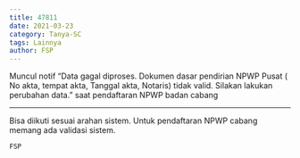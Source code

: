 ```yaml
---
title: 47811
date: 2021-03-23
category: Tanya-SC
tags: Lainnya
author: FSP
---
```


Muncul notif “Data gagal diproses. Dokumen dasar pendirian NPWP Pusat ( No akta, tempat akta, Tanggal akta, Notaris) tidak valid. Silakan lakukan perubahan data.” saat pendaftaran NPWP badan cabang

---

Bisa diikuti sesuai arahan sistem. Untuk pendaftaran NPWP cabang memang ada validasi sistem.

`FSP`
